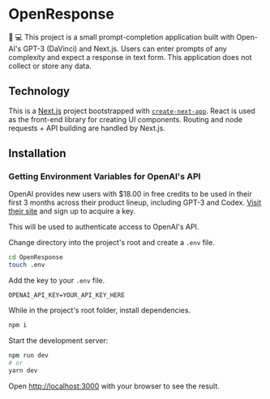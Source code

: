 # OpenResponse

🧠 💻 This project is a small prompt-completion application built with Open-AI's GPT-3 (DaVinci) and Next.js. Users can enter prompts of any complexity and expect a response in text form. This application does not collect or store any data.

## Technology

This is a [Next.js](https://nextjs.org/) project bootstrapped with [`create-next-app`](https://github.com/vercel/next.js/tree/canary/packages/create-next-app). React is used as the front-end library for creating UI components. Routing and node requests + API building are handled by Next.js. 

## Installation

### Getting Environment Variables for OpenAI's API

OpenAI provides new users with $18.00 in free credits to be used in their first 3 months across their product lineup, including GPT-3 and Codex. [Visit their site](https://openai.com/api/) and sign up to acquire a key.

This will be used to authenticate access to OpenAI's API.

Change directory into the project's root and create a `.env` file.

```bash
cd OpenResponse
touch .env
```

Add the key to your `.env` file.

```
OPENAI_API_KEY=YOUR_API_KEY_HERE
```

While in the project's root folder, install dependencies.

```bash
npm i
```

Start the development server:

```bash
npm run dev
# or
yarn dev
```

Open [http://localhost:3000](http://localhost:3000) with your browser to see the result.
